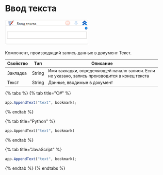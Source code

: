 # Ввод текста

![](../../../../resources/activities/basic/myoffice/text/image-579.png)

Компонент, производящий запись данных в документ Текст.

| Свойство | Тип    | Описание                                                                                      |
| -------- | ------ | --------------------------------------------------------------------------------------------- |
| Закладка | String | Имя закладки, определяющей начало записи. Если не указано, запись производится в конец текста |
| Текст    | String | Данные, вводимые в документ                                                                   |

{% tabs %}
{% tab title="C#" %}
```csharp
app.AppendText("text", bookmark);
```
{% endtab %}

{% tab title="Python" %}
```python
app.AppendText("text", bookmark)
```
{% endtab %}

{% tab title="JavaScript" %}
```javascript
app.AppendText("text", bookmark);
```
{% endtab %}
{% endtabs %}
